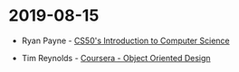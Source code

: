 # 2019-08-15

- Ryan Payne - [CS50's Introduction to Computer Science](https://www.classcentral.com/course/edx-cs50-s-introduction-to-computer-science-442)

- Tim Reynolds - [Coursera - Object Oriented Design](https://www.coursera.org/learn/object-oriented-design)

